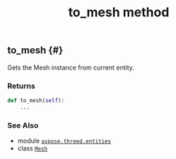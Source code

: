 ﻿---
title: to_mesh method
second_title: Aspose.3D for Python via .NET API References
description: 
type: docs
weight: 190
url: /python-net/aspose.threed.entities/mesh/to_mesh/
is_root: false
---

## to_mesh {#}

Gets the Mesh instance from current entity.


### Returns 





```python
def to_mesh(self):
    ...
```





### See Also
* module [`aspose.threed.entities`](../../)
* class [`Mesh`](/3d/python-net/aspose.threed.entities/mesh)
